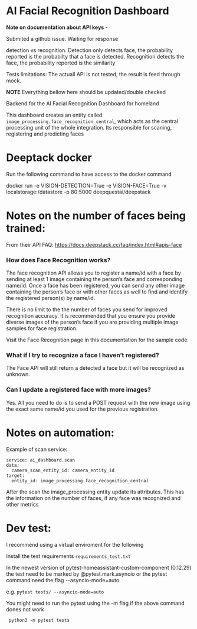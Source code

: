 # AI Facial Recognition Dashboard


**Note on documentation about API keys** - 

Submited a github issue. Waiting for response


detection vs recognition. Detection only detects face, the probability reported is the probabilty that a face is detected. 
Recognition detects the face, the probability reported is the similarity

Tests limitations: The actuall API is not tested, the result is feed through mock.

**NOTE** Everything bellow here should be updated/double checked

Backend for the AI Facial Recognition Dashboard for homeland

This dashboard creates an entity called ```image_processing.face_recognition_central```, which acts as the central processing unit of the whole integration. 
Its responsible for scaning, registering and predicting faces

# Deeptack docker 

Run the following command to have access to the docker command

docker run -e VISION-DETECTION=True -e VISION-FACE=True -v localstorage:/datastore -p 80:5000 deepquestai/deepstack

# Notes on the number of faces being trained: 
From their API FAQ: https://docs.deepstack.cc/faq/index.html#apis-face

### How does Face Recognition works?
The face recognition API allows you to register a name/id with a face by sending at least 1 image containing the person’s face and corresponding name/id. Once a face has been registered, you can send any other image containing the person’s face or with other faces as well to find and identify the registered person(s) by name/id.

There is no limit to the the number of faces you send for improved recognition accuracy. It is recommended that you ensure you provide diverse images of the person’s face if you are providing multiple image samples for face registration.

Visit the Face Recognition page in this documentation for the sample code.

### What if I try to recognize a face I haven’t registered?
The Face API will still return a detected a face but it will be recognized as unknown.

### Can I update a registered face with more images?
Yes. All you need to do is to send a POST request with the new image using the exact same name/id you used for the previous registration.

# Notes on automation: 

Example of scan service: 

```
service: ai_dashboard.scan
data:
  camera_scan_entity_id: camera_entity_id
target:
  entity_id: image_processing.face_recognition_central
```

After the scan the image_processing entity update its attributes. This has the information on the number of faces, if any face was recognized  and other metrics

# 


# Dev test:
I recommend using a virtual enviroment for the following

Install the test requirements ```requirements_test.txt```

In the newest version of pytest-homeassistant-custom-component (0.12.29) the test need to be marked by @pytest.mark.asyncio or the pytest command need the flag --asyncio-mode=auto

e.g. 
``` pytest tests/ --asyncio-mode=auto ```

You might need to run the pytest using the -m flag if the above command dones not work

``` python3 -m pytest tests```

